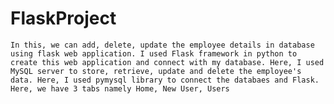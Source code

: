# FlaskProject
	In this, we can add, delete, update the employee details in database using flask web application. I used Flask framework in python to create this web application and connect with my database. Here, I used MySQL server to store, retrieve, update and delete the employee's data. Here, I used pymysql library to connect the databaes and Flask. Here, we have 3 tabs namely Home, New User, Users
